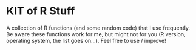 # KIT of R Stuff

A collection of R functions (and some random code) that I use frequently. Be aware these functions work for me, but might not for you (R version, operating system, the list goes on...). Feel free to use / improve!
